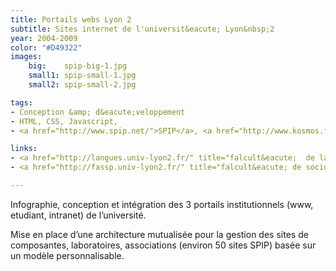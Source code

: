 ```yaml
---
title: Portails webs Lyon 2
subtitle: Sites internet de l'universit&eacute; Lyon&nbsp;2
year: 2004-2009
color: "#D49322"
images:
    big:    spip-big-1.jpg
    small1: spip-small-1.jpg
    small2: spip-small-2.jpg

tags:
- Conception &amp; d&eacute;veloppement
- HTML, CSS, Javascript,
- <a href="http://www.spip.net/">SPIP</a>, <a href="http://www.kosmos.fr/solutions/k-sup/">K-SUP</a>

links:
- <a href="http://langues.univ-lyon2.fr/" title="falcult&eacute;  de langues de l'universit&eacute; lyon 2">http://langues.univ-lyon2.fr/</a>
- <a href="http://fassp.univ-lyon2.fr/" title="falcult&eacute; de sociologie de l'universit&eacute; lyon 2">http://socio.univ-lyon2.fr/</a>

---
```

Infographie, conception et intégration des 3 portails institutionnels (www, etudiant, intranet) de l’université.

Mise en place d’une architecture mutualisée pour la gestion des sites de composantes, laboratoires, associations (environ 50 sites SPIP) basée sur un modèle personnalisable.
